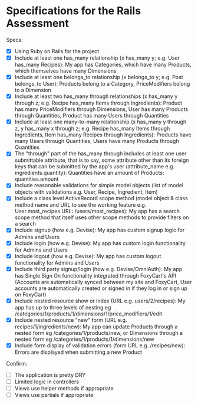 # Specifications for the Rails Assessment

Specs:
- [x] Using Ruby on Rails for the project
- [x] Include at least one has_many relationship (x has_many y; e.g. User has_many Recipes): My app has Categories, which have many Products, which themselves have many Dimensions
- [x] Include at least one belongs_to relationship (x belongs_to y; e.g. Post belongs_to User): Products belong to a Category, PriceModifiers belong to a Dimension
- [x] Include at least two has_many through relationships (x has_many y through z; e.g. Recipe has_many Items through Ingredients): Product has many PriceModifiers through Dimensions, User has many Products through Quantities, Product has many Users through Quantities
- [x] Include at least one many-to-many relationship (x has_many y through z, y has_many x through z; e.g. Recipe has_many Items through Ingredients, Item has_many Recipes through Ingredients): Products have many Users through Quantities, Users have many Products through Quantities
- [x] The "through" part of the has_many through includes at least one user submittable attribute, that is to say, some attribute other than its foreign keys that can be submitted by the app's user (attribute_name e.g. ingredients.quantity): Quantities have an amount of Products: quantities.amount
- [x] Include reasonable validations for simple model objects (list of model objects with validations e.g. User, Recipe, Ingredient, Item)
- [x] Include a class level ActiveRecord scope method (model object & class method name and URL to see the working feature e.g. User.most_recipes URL: /users/most_recipes): My app has a search scope method that itself uses other scope methods to provide filters on a search
- [x] Include signup (how e.g. Devise): My app has custom signup logic for Admins and Users
- [x] Include login (how e.g. Devise): My app has custom login functionality for Admins and Users
- [x] Include logout (how e.g. Devise): My app has custom logout functionality for Admins and Users
- [x] Include third party signup/login (how e.g. Devise/OmniAuth): My app has Single Sign On functionality integrated through FoxyCart's API (Accounts are automatically synced between my site and FoxyCart, User accounts are automatically created or signed in if they log in or sign up on FoxyCart)
- [x] Include nested resource show or index (URL e.g. users/2/recipes): My app has up to three levels of nesting eg /categories/1/products/1/dimensions/1/price_modifiers/1/edit
- [x] Include nested resource "new" form (URL e.g. recipes/1/ingredients/new): My app can update Products through a nested form eg /categories/1/products/new, or Dimensions through a nested form eg /categories/1/products/1/dimensions/new
- [x] Include form display of validation errors (form URL e.g. /recipes/new): Errors are displayed when submitting a new Product

Confirm:
- [ ] The application is pretty DRY
- [ ] Limited logic in controllers
- [ ] Views use helper methods if appropriate
- [ ] Views use partials if appropriate
